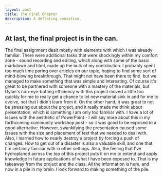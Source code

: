 ```yaml
---
layout: post
title: The Final Chapter
description: A deflating sensation.
---
```


## At last, the final project is in the can.

The final assignment dealt mostly with elements with which I was already familiar.
There were additional tasks that were shockingly within my comfort zone - sound recording and editing, which along with some of the basic markdown and html, made up the bulk of my contribution. I probably spent too much time poring over articles on our topic, hoping to find some sort of mind-blowing breakthrough. That might not have been there to find, but we managed to make something that was simple and interesting.
Of course it's great to be partnered with someone with a mastery of the materials, but Dylan's non-eye-batting efficiency with this project moved a little too quickly for me to really get a chance to let new material sink in and for me to evolve, not that I didn't learn from it.
On the other hand, it was great to not be stressing out about the project, and it really made me think about presentation, which is something I am only too familiar with.
I have a lot of issues with the aesthetic of PowerPoint - I will say more about this in my forthcoming community workshop post - so it was good to be exposed to a good alternative. However, swankifying the presentation caused some issues with the size and placement of text that we needed to deal with. Also, I learned how to nearly destroy a project by forcing a push of changes. How to get out of a disaster is also a valuable skill, and one that I'm certainly familiar with in other settings.
Also, the feeling that I've hydroplaned across the top of this project puts it on me to extend and apply knowledge in future applications of what I have been exposed to. That is my takeaway from the project and the class. All the information is here, and now in a pile in my brain. I look forward to making something of the pile.

